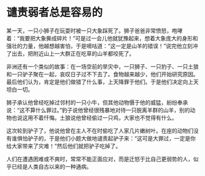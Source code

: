# 谴责弱者总是容易的

某一天，一只小狮子在玩耍时被一只大象踩死了。狮子爸爸非常愤怒，咆哮着：“我要把大象撕成碎片！”可是过一会儿他就犹豫起来，想着大象庞大的身形和强壮的力量，他越想越害怕，于是嘀咕道：“这一定是山羊的错误！”说完他立刻冲了出去，把附近山上一大群正在吃草的山羊都咬死了。 

非洲还有一个类似的故事：在一场空前的旱灾中，一只狮子、一只豹子、一只土狼和一只驴子聚在一起，哀叹日子过不下去了。食物越来越少，他们开始研究原因。最后他们认为，肯定是他们做错了什么事，上天降罪于他们。于是他们决定向上天坦白一切。 

狮子承认他曾经吃掉过邻村的一只小牛，但其他动物慑于他的威猛，紛纷奉承说：“这不算什么罪过。”豹子说他曾经很残暴地对待一只脱离羊群的山羊，别的动物也说这用不着忏悔。土狼说他曾经偷过一只鸡，大家也不觉得有什么。 

这次轮到驴子了，他说他曾在主人不在时偷吃了人家几片嫩树叶。在座的动物们没有谁惧怕驴子的，于是他们小题大做地谴责起驴子来：“这可是大罪过，一定是你给大家带来了灾难！”然后他们就把驴子吃掉了。 

人们在遭遇困难或不爽时，常常不能正面应对，而是迁怒于比自己更弱势的人，似乎已经是人类自古以来的一种通病。